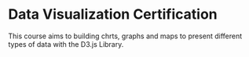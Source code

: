 # Data Visualization Certification

This course aims to building chrts, graphs and maps to present different types of data with the D3.js Library.
